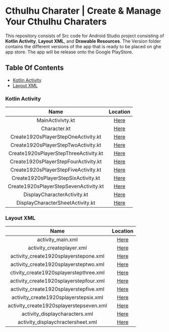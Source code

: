 # Cthulhu Charater | Create & Manage Your Cthulhu Charaters
This repository consists of Src code for Android Studio project consisting of **Kotlin Activity**, **Layout XML**, and **Drawable Resources**.
The Version folder contains the different versions of the app that is ready to be placed on ghe app store. The app will be release onto the Google PlayStore. 
## Table Of Contents
* [Kotlin Activity](#kotlin-activity)
* [Layout XML](#layout-xml)

### Kotlin Activity
|                  Name                 |                                         Location                                          |
| :-----------------------------------: | :---------------------------------------------------------------------------------------: | 
|           MainActivivty.kt            |            [Here](/src/main/java/com/example/cthulhucharacter/MainActivity.kt)            |               
|             Character.kt              |            [Here](/src/main/java/com/example/cthulhucharacter/Character.kt)               |
|  Create1920sPlayerStepOneActivity.kt  |  [Here](/src/main/java/com/example/cthulhucharacter/Create1920sPlayerStepOneActivity.kt)  |
|  Create1920sPlayerStepTwoActivity.kt  |  [Here](/src/main/java/com/example/cthulhucharacter/Create1920sPlayerStepTwoActivity.kt)  |
| Create1920sPlayerStepThreeActivity.kt | [Here](/src/main/java/com/example/cthulhucharacter/Create1920sPlayerStepThreeActivity.kt) |
| Create1920sPlayerStepFourActivity.kt  |  [Here](/src/main/java/com/example/cthulhucharacter/Create1920sPlayerStepFourActivity.kt) |
| Create1920sPlayerStepFiveActivity.kt  | [Here](/src/main/java/com/example/cthulhucharacter/Create1920sPlayerStepFiveActivity.kt)  |
|  Create1920sPlayerStepSixActivity.kt  |  [Here](/src/main/java/com/example/cthulhucharacter/Create1920sPlayerStepSixActivity.kt)  |
| Create1920sPlayerStepSevenActivity.kt | [Here](/src/main/java/com/example/cthulhucharacter/Create1920sPlayerStepSevenActivity.kt) |
|      DisplayCharacterActivity.kt      |      [Here](/src/main/java/com/example/cthulhucharacter/DisplayCharacterActivity.kt)      |
|    DisplayCharacterSheetActivity.kt   |   [Here](/src/main/java/com/example/cthulhucharacter/DisplayCharacterSheetActivity.kt)    |

### Layout XML 
|                  Name                   |                             Location                                |
| :-------------------------------------: | :-----------------------------------------------------------------: |
|            activity_main.xml            |             [Here](/src/main/res/layout/activity_main.xml)          |
|        activity_createplayer.xml        |       [Here](/src/main/res/layout/activity_createplayer.xml)        |
|  activity_create1920splayerstepone.xml  | [Here](/src/main/res/layout/activity_create1920splayerstepone.xml)  |
|  activity_create1920splayersteptwo.xml  | [Here](/src/main/res/layout/activity_create1920splayersteptwo.xml)  |
| ctivity_create1920splayerstepthree.xml  | [Here](/src/main/res/layout/ctivity_create1920splayerstepthree.xml) |
| activity_create1920splayerstepfour.xml  | [Here](/src/main/res/layout/activity_create1920splayerstepfour.xml) |
| activity_create1920splayerstepfive.xml  | [Here](/src/main/res/layout/activity_create1920splayerstepfive.xml) |
|  activity_create1920splayerstepsix.xml  | [Here](/src/main/res/layout/activity_create1920splayerstepsix.xml)  |
| activity_create1920splayerstepseven.xml |[Here](/src/main/res/layout/activity_create1920splayerstepseven.xml) |
|      activity_displaycharacters.xml     |      [Here](/src/main/res/layout/activity_displaycharacters.xml)    |
|    activity_displaychractersheet.xml    |   [Here](/src/main/res/layout/activity_displaychractersheet.xml)    |



